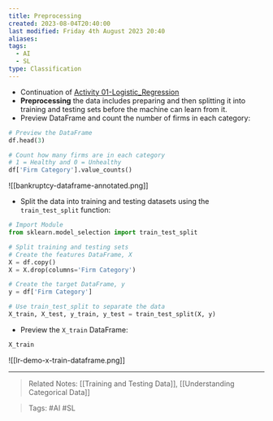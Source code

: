 ```yaml
---
title: Preprocessing
created: 2023-08-04T20:40:00
last modified: Friday 4th August 2023 20:40
aliases: 
tags:
  - AI
  - SL
type: Classification
---
```

- Continuation of [Activity 01-Logistic_Regression](file:///C:/Users/JORMIL/Work/AI_MicroBootCamp/mbc-ai/04-Classification/demos/01-Logistic_Regression)
- **Preprocessing** the data includes preparing and then splitting it into training and testing sets before the machine can learn from it.
- Preview DataFrame and count the number of firms in each category:
```python
# Preview the DataFrame
df.head(3)

# Count how many firms are in each category
# 1 = Healthy and 0 = Unhealthy
df['Firm Category'].value_counts()
```
![[bankruptcy-dataframe-annotated.png]]
- Split the data into training and testing datasets using the `train_test_split` function:
```python
# Import Module
from sklearn.model_selection import train_test_split

# Split training and testing sets
# Create the features DataFrame, X
X = df.copy()
X = X.drop(columns='Firm Category')

# Create the target DataFrame, y
y = df['Firm Category']

# Use train_test_split to separate the data
X_train, X_test, y_train, y_test = train_test_split(X, y)
```
- Preview the `X_train` DataFrame:
```python
X_train
```
![[lr-demo-x-train-dataframe.png]]

---
>Related Notes: [[Training and Testing Data]], [[Understanding Categorical Data]]

>Tags: #AI #SL 
